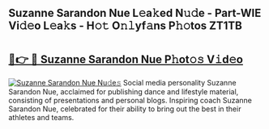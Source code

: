 ## Suzanne Sarandon Nue L𝚎a𝚔ed N𝚞𝚍e - Part-WIE Vi𝚍𝚎o L𝚎a𝚔s - H𝚘𝚝 O𝚗𝚕yf𝚊ns P𝚑𝚘tos ZT1TB

# <h2><a href="http://kfczlp.oniu.top/?m=Suzanne+Sarandon+Nue">🔗👉 🔴 Suzanne Sarandon Nue P𝚑ot𝚘𝚜 V𝚒d𝚎o</a></h2>

[![Suzanne Sarandon Nue Nu𝚍e𝚜](https://i.imgur.com/0qMVB7G.gif)](http://kfczlp.oniu.top/?m=Suzanne+Sarandon+Nue)
Social media personality Suzanne Sarandon Nue, acclaimed for publishing dance and lifestyle material, consisting of presentations and personal blogs. Inspiring coach Suzanne Sarandon Nue, celebrated for their ability to bring out the best in their athletes and teams.  

